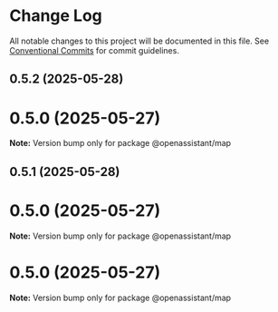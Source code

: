 # Change Log

All notable changes to this project will be documented in this file.
See [Conventional Commits](https://conventionalcommits.org) for commit guidelines.

## 0.5.2 (2025-05-28)

# 0.5.0 (2025-05-27)

**Note:** Version bump only for package @openassistant/map

## 0.5.1 (2025-05-28)

# 0.5.0 (2025-05-27)

**Note:** Version bump only for package @openassistant/map

# 0.5.0 (2025-05-27)

**Note:** Version bump only for package @openassistant/map
